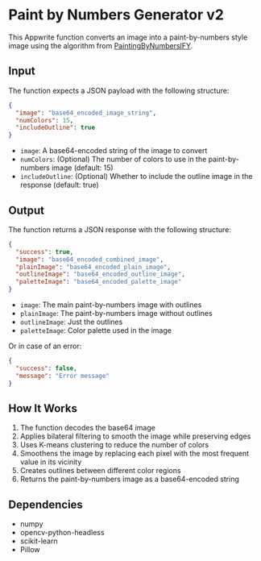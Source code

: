 # Paint by Numbers Generator v2

This Appwrite function converts an image into a paint-by-numbers style image using the algorithm from [PaintingByNumbersIFY](https://github.com/CoderHam/PaintingByNumbersIFY).

## Input

The function expects a JSON payload with the following structure:

```json
{
  "image": "base64_encoded_image_string",
  "numColors": 15,
  "includeOutline": true
}
```

- `image`: A base64-encoded string of the image to convert
- `numColors`: (Optional) The number of colors to use in the paint-by-numbers image (default: 15)
- `includeOutline`: (Optional) Whether to include the outline image in the response (default: true)

## Output

The function returns a JSON response with the following structure:

```json
{
  "success": true,
  "image": "base64_encoded_combined_image",
  "plainImage": "base64_encoded_plain_image",
  "outlineImage": "base64_encoded_outline_image",
  "paletteImage": "base64_encoded_palette_image"
}
```

- `image`: The main paint-by-numbers image with outlines
- `plainImage`: The paint-by-numbers image without outlines
- `outlineImage`: Just the outlines
- `paletteImage`: Color palette used in the image

Or in case of an error:

```json
{
  "success": false,
  "message": "Error message"
}
```

## How It Works

1. The function decodes the base64 image
2. Applies bilateral filtering to smooth the image while preserving edges
3. Uses K-means clustering to reduce the number of colors
4. Smoothens the image by replacing each pixel with the most frequent value in its vicinity
5. Creates outlines between different color regions
6. Returns the paint-by-numbers image as a base64-encoded string

## Dependencies

- numpy
- opencv-python-headless
- scikit-learn
- Pillow 
